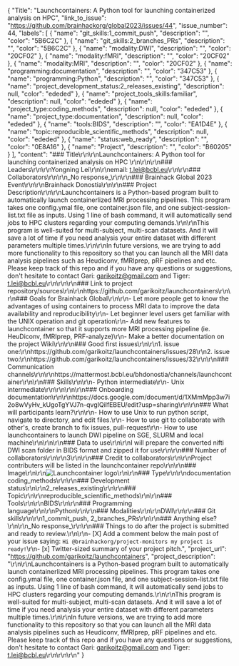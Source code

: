 {
  "Title": "Launchcontainers:  A Python tool for launching containerized analysis on HPC",
  "link_to_issue": "https://github.com/brainhackorg/global2023/issues/44",
  "issue_number": 44,
  "labels": [
    {
      "name": "git_skills:1_commit_push",
      "description": "",
      "color": "5B6C2C"
    },
    {
      "name": "git_skills:2_branches_PRs",
      "description": "",
      "color": "5B6C2C"
    },
    {
      "name": "modality:DWI",
      "description": "",
      "color": "20CF02"
    },
    {
      "name": "modality:fMRI",
      "description": "",
      "color": "20CF02"
    },
    {
      "name": "modality:MRI",
      "description": "",
      "color": "20CF02"
    },
    {
      "name": "programming:documentation",
      "description": "",
      "color": "347C53"
    },
    {
      "name": "programming:Python",
      "description": "",
      "color": "347C53"
    },
    {
      "name": "project_development_status:2_releases_existing",
      "description": null,
      "color": "ededed"
    },
    {
      "name": "project_tools_skills:familiar",
      "description": null,
      "color": "ededed"
    },
    {
      "name": "project_type:coding_methods",
      "description": null,
      "color": "ededed"
    },
    {
      "name": "project_type:documentation",
      "description": null,
      "color": "ededed"
    },
    {
      "name": "tools:BIDS",
      "description": "",
      "color": "EA1D4E"
    },
    {
      "name": "topic:reproducible_scientific_methods",
      "description": null,
      "color": "ededed"
    },
    {
      "name": "status:web_ready",
      "description": "",
      "color": "0E8A16"
    },
    {
      "name": "Project",
      "description": "",
      "color": "B60205"
    }
  ],
  "content": "### Title\r\n\r\nLaunchcontainers: A Python tool for launching containerized analysis on HPC \r\n\r\n\r\n### Leaders\r\n\r\nYongning Lei\r\n\r\nemail: t.lei@bcbl.eu\r\n\r\n### Collaborators\r\n\r\n_No response_\r\n\r\n### Brainhack Global 2023 Event\r\n\r\nBrainhack Donostia\r\n\r\n### Project Description\r\n\r\nLaunchcontainers is a Python-based program built to automatically launch containerlized MRI processing pipelines. This program takes one config.ymal file, one container.json file, and one subject-session-list.txt file as inputs. Using 1 line of bash command, it will automatically send jobs to HPC clusters regarding your computing demands.\r\n\r\nThis program is well-suited for multi-subject, multi-scan datasets. And it will save a lot of time if you need analysis your entire dataset with different parameters multiple times.\r\n\r\nIn future versions, we are trying to add more functionality to this repository so that you can launch all the MRI data analysis pipelines such as Heudiconv, fMRIprep, pRF pipelines and etc. Please keep track of this repo and if you have any questions or suggestions, don't hesitate to contact Gari: [garikoitz@gmail.com](mailto:garikoitz@gmail.com) and Tiger: [t.lei@bcbl.eu](mailto:yongninglei@gmail.com)\r\n\r\n\r\n### Link to project repository/sources\r\n\r\nhttps://github.com/garikoitz/launchcontainers\r\n\r\n### Goals for Brainhack Global\r\n\r\n- Let more people get to know the advantages of using containers to process MRI data to improve the data availability and reproducibility\r\n- Let beginner level users get familiar with the UNIX operation and git operation\r\n- Add new features to launchcontainer so that it supports more MRI processing pipeline (ie. HeuDiconv, fMRIprep, PRF-analyze)\r\n- Make a better documentation on the project Wiki\r\n\r\n### Good first issues\r\n\r\n1. issue one:\r\nhttps://github.com/garikoitz/launchcontainers/issues/28\r\n2. issue two:\r\nhttps://github.com/garikoitz/launchcontainers/issues/32\r\n\r\n### Communication channels\r\n\r\nhttps://mattermost.bcbl.eu/bhdonostia/channels/launchcontainer\r\n\r\n### Skills\r\n\r\n- Python intermediate\r\n- Unix intermediate\r\n\r\n\r\n\r\n### Onboarding documentation\r\n\r\nhttps://docs.google.com/document/d/1XMmMpp3w7i2o8wVyHv_kUgoTgYVJ7n-qvgIQilfEBEU/edit?usp=sharing\r\n\r\n### What will participants learn?\r\n\r\n- How to use Unix to run python script, navigate to directory, and edit files.\r\n- How to use git to collaborate with other's, create branch to fix issues, pull-request\r\n- How to use launchcontainers to launch DWI pipeline on SGE, SLURM and local machine\r\n\r\n\r\n### Data to use\r\n\r\nI will prepare the converted nifti DWI scan folder in BIDS format and zipped it for use\r\n\r\n### Number of collaborators\r\n\r\n3\r\n\r\n### Credit to collaborators\r\n\r\nProject contributers will be listed in the launchcontainer repo\r\n\r\n### Image\r\n\r\n![Launchcontainer logo](https://github.com/brainhackorg/global2023/assets/48440236/776ecfbb-f775-4942-b1cf-77cf89add43a)\r\n\r\n### Type\r\n\r\ndocumentation coding_methods\r\n\r\n### Development status\r\n\r\n2_releases_existing\r\n\r\n### Topic\r\n\r\nreproducible_scientific_methods\r\n\r\n### Tools\r\n\r\nBIDS\r\n\r\n### Programming language\r\n\r\nPython\r\n\r\n### Modalities\r\n\r\nDWI\r\n\r\n### Git skills\r\n\r\n1_commit_push, 2_branches_PRs\r\n\r\n### Anything else?\r\n\r\n_No response_\r\n\r\n### Things to do after the project is submitted and ready to review.\r\n\r\n- [X] Add a comment below the main post of your issue saying: `Hi @brainhackorg/project-monitors my project is ready!`\r\n- [x] Twitter-sized summary of your project pitch.",
  "project_url": "https://github.com/garikoitz/launchcontainers",
  "project_description": "\r\n\r\nLaunchcontainers is a Python-based program built to automatically launch containerlized MRI processing pipelines. This program takes one config.ymal file, one container.json file, and one subject-session-list.txt file as inputs. Using 1 line of bash command, it will automatically send jobs to HPC clusters regarding your computing demands.\r\n\r\nThis program is well-suited for multi-subject, multi-scan datasets. And it will save a lot of time if you need analysis your entire dataset with different parameters multiple times.\r\n\r\nIn future versions, we are trying to add more functionality to this repository so that you can launch all the MRI data analysis pipelines such as Heudiconv, fMRIprep, pRF pipelines and etc. Please keep track of this repo and if you have any questions or suggestions, don't hesitate to contact Gari: [garikoitz@gmail.com](mailto:garikoitz@gmail.com) and Tiger: [t.lei@bcbl.eu](mailto:yongninglei@gmail.com)\r\n\r\n\r\n"
}